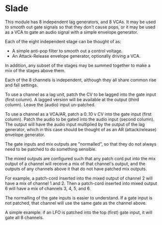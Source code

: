# Slade

This module has 8 independent lag generators, and 8 VCAs. It may be used to smooth out gate signals so that they don't cause pops, or it may be used as a VCA to gate an audio signal with a simple envelope generator.

Each of the eight independent stage can be thought of as:

* A simple anti-pop filter to smooth out a control voltage.
* An Attack-Release envelope generator, optionally driving a VCA.

In addition, any subset of the stages may be summed together to make a mix of the stages above them.

Each of the 8 channels is independent, although they all share common rise and fall settings.

To use a channel as a lag unit, patch the CV to be lagged into the gate input (first column). A lagged version will be available at the output (third column). Leave the (audio) input un-patched.

To use a channel as a VCA/AR, patch a 0..10 v CV into the gate input (first column). Patch the audio to be gated into the audio input (second column). The output will have the audio input multiplied by the output of the lag generator, which in this case should be thought of as an AR (attack/release) envelope generator.

The gate inputs and mix outputs are "normalled", so that they do not always need to be patched to do something sensible.

The mixed outputs are configured such that any patch cord put into the mix output of a channel will receive a mix of that channel's output, and the outputs of any channels above it that do not have patched mix outputs.

For example, a patch-cord inserted into the mixed output of channel 2 will have a mix of channel 1 and 2. Then a patch-cord inserted into mixed output 6 will have a mix of channels 3, 4, 5, and 6.

The normalling of the gate inputs is easier to understand. If a gate input is not patched, that channel will use the same gate as the channel above.

A simple example: if an LFO is patched into the top (first) gate input, it will gate all 8 channels.
